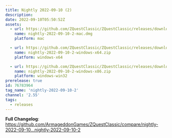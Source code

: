 ```yaml
---
title: Nightly 2022-09-10 (2)
description: 
date: 2022-09-10T05:50:52Z
assets: 
  - url: https://github.com/ZQuestClassic/ZQuestClassic/releases/download/nightly-2022-09-10-2/nightly-2022-09-10-2-mac.dmg
    name: nightly-2022-09-10-2-mac.dmg
    platform: mac

  - url: https://github.com/ZQuestClassic/ZQuestClassic/releases/download/nightly-2022-09-10-2/nightly-2022-09-10-2-windows-x64.zip
    name: nightly-2022-09-10-2-windows-x64.zip
    platform: windows-x64

  - url: https://github.com/ZQuestClassic/ZQuestClassic/releases/download/nightly-2022-09-10-2/nightly-2022-09-10-2-windows-x86.zip
    name: nightly-2022-09-10-2-windows-x86.zip
    platform: windows-win32
prerelease: true
id: 76783964
tag_name: 'nightly-2022-09-10-2'
channel: '2.55'
tags:
  - releases
---
```


**Full Changelog**: https://github.com/ArmageddonGames/ZQuestClassic/compare/nightly-2022-09-10...nightly-2022-09-10-2
